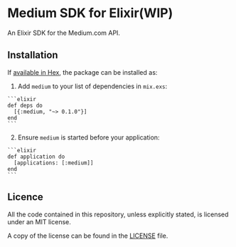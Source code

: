 # Medium SDK for Elixir(WIP)

An Elixir SDK for the Medium.com API.

## Installation

If [available in Hex](https://hex.pm/docs/publish), the package can be installed as:

  1. Add `medium` to your list of dependencies in `mix.exs`:

    ```elixir
    def deps do
      [{:medium, "~> 0.1.0"}]
    end
    ```

  2. Ensure `medium` is started before your application:

    ```elixir
    def application do
      [applications: [:medium]]
    end
    ```

## Licence

All the code contained in this repository, unless explicitly stated, is licensed under an MIT license.

A copy of the license can be found in the [LICENSE](LICENSE) file.